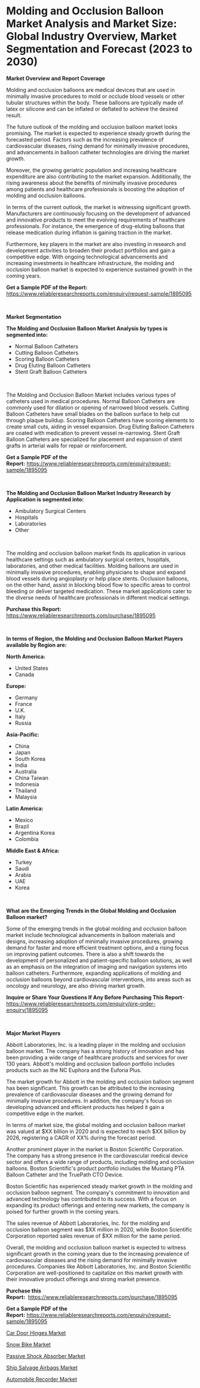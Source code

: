 <p><h1>Molding and Occlusion Balloon Market Analysis and Market Size: Global Industry Overview, Market Segmentation and Forecast (2023 to 2030)</h1></p><p><strong>Market Overview and Report Coverage</strong></p>
<p><p>Molding and occlusion balloons are medical devices that are used in minimally invasive procedures to mold or occlude blood vessels or other tubular structures within the body. These balloons are typically made of latex or silicone and can be inflated or deflated to achieve the desired result.</p><p>The future outlook of the molding and occlusion balloon market looks promising. The market is expected to experience steady growth during the forecasted period. Factors such as the increasing prevalence of cardiovascular diseases, rising demand for minimally invasive procedures, and advancements in balloon catheter technologies are driving the market growth.</p><p>Moreover, the growing geriatric population and increasing healthcare expenditure are also contributing to the market expansion. Additionally, the rising awareness about the benefits of minimally invasive procedures among patients and healthcare professionals is boosting the adoption of molding and occlusion balloons.</p><p>In terms of the current outlook, the market is witnessing significant growth. Manufacturers are continuously focusing on the development of advanced and innovative products to meet the evolving requirements of healthcare professionals. For instance, the emergence of drug-eluting balloons that release medication during inflation is gaining traction in the market.</p><p>Furthermore, key players in the market are also investing in research and development activities to broaden their product portfolios and gain a competitive edge. With ongoing technological advancements and increasing investments in healthcare infrastructure, the molding and occlusion balloon market is expected to experience sustained growth in the coming years.</p></p>
<p><strong>Get a Sample PDF of the Report:</strong> <a href="https://www.reliableresearchreports.com/enquiry/request-sample/1895095">https://www.reliableresearchreports.com/enquiry/request-sample/1895095</a></p>
<p>&nbsp;</p>
<p><strong>Market Segmentation</strong></p>
<p><strong>The Molding and Occlusion Balloon Market Analysis by types is segmented into:</strong></p>
<p><ul><li>Normal Balloon Catheters</li><li>Cutting Balloon Catheters</li><li>Scoring Balloon Catheters</li><li>Drug Eluting Balloon Catheters</li><li>Stent Graft Balloon Catheters</li></ul></p>
<p>&nbsp;</p>
<p><p>The Molding and Occlusion Balloon Market includes various types of catheters used in medical procedures. Normal Balloon Catheters are commonly used for dilation or opening of narrowed blood vessels. Cutting Balloon Catheters have small blades on the balloon surface to help cut through plaque buildup. Scoring Balloon Catheters have scoring elements to create small cuts, aiding in vessel expansion. Drug Eluting Balloon Catheters are coated with medication to prevent vessel re-narrowing. Stent Graft Balloon Catheters are specialized for placement and expansion of stent grafts in arterial walls for repair or reinforcement.</p></p>
<p><strong>Get a Sample PDF of the Report:</strong>&nbsp;<a href="https://www.reliableresearchreports.com/enquiry/request-sample/1895095">https://www.reliableresearchreports.com/enquiry/request-sample/1895095</a></p>
<p>&nbsp;</p>
<p><strong>The Molding and Occlusion Balloon Market Industry Research by Application is segmented into:</strong></p>
<p><ul><li>Ambulatory Surgical Centers</li><li>Hospitals</li><li>Laboratories</li><li>Other</li></ul></p>
<p>&nbsp;</p>
<p><p>The molding and occlusion balloon market finds its application in various healthcare settings such as ambulatory surgical centers, hospitals, laboratories, and other medical facilities. Molding balloons are used in minimally invasive procedures, enabling physicians to shape and expand blood vessels during angioplasty or help place stents. Occlusion balloons, on the other hand, assist in blocking blood flow to specific areas to control bleeding or deliver targeted medication. These market applications cater to the diverse needs of healthcare professionals in different medical settings.</p></p>
<p><strong>Purchase this Report:</strong>&nbsp; <a href="https://www.reliableresearchreports.com/purchase/1895095">https://www.reliableresearchreports.com/purchase/1895095</a></p>
<p>&nbsp;</p>
<p><strong>In terms of Region, the Molding and Occlusion Balloon Market Players available by Region are:</strong></p>
<p>
    <p> <strong> North America: </strong>
        <ul>
            <li>United States</li>
            <li>Canada</li>
        </ul>
        </p> 
    <p> <strong> Europe: </strong>
        <ul>
            <li>Germany</li>
            <li>France</li>
            <li>U.K.</li>
            <li>Italy</li>
            <li>Russia</li>
        </ul>
        </p> 
    <p> <strong> Asia-Pacific: </strong>
        <ul>
            <li>China</li>
            <li>Japan</li>
            <li>South Korea</li>
            <li>India</li>
            <li>Australia</li>
            <li>China Taiwan</li>
            <li>Indonesia</li>
            <li>Thailand</li>
            <li>Malaysia</li>
        </ul>
        </p> 
    <p> <strong> Latin America: </strong>
        <ul>
            <li>Mexico</li>
            <li>Brazil</li>
            <li>Argentina Korea</li>
            <li>Colombia</li>
        </ul>
        </p> 
    <p> <strong> Middle East & Africa: </strong>
        <ul>
            <li>Turkey</li>
            <li>Saudi</li>
            <li>Arabia</li>
            <li>UAE</li>
            <li>Korea</li>
        </ul>
    </p>
    </p>
<p>&nbsp;</p>
<p><strong>What are the Emerging Trends in the Global Molding and Occlusion Balloon market?</strong></p>
<p><p>Some of the emerging trends in the global molding and occlusion balloon market include technological advancements in balloon materials and designs, increasing adoption of minimally invasive procedures, growing demand for faster and more efficient treatment options, and a rising focus on improving patient outcomes. There is also a shift towards the development of personalized and patient-specific balloon solutions, as well as an emphasis on the integration of imaging and navigation systems into balloon catheters. Furthermore, expanding applications of molding and occlusion balloons beyond cardiovascular interventions, into areas such as oncology and neurology, are also driving market growth.</p></p>
<p><strong>Inquire or Share Your Questions If Any Before Purchasing This Report</strong>- <a href="https://www.reliableresearchreports.com/enquiry/pre-order-enquiry/1895095">https://www.reliableresearchreports.com/enquiry/pre-order-enquiry/1895095</a></p>
<p>&nbsp;</p>
<p><strong>Major Market Players</strong></p>
<p><p>Abbott Laboratories, Inc. is a leading player in the molding and occlusion balloon market. The company has a strong history of innovation and has been providing a wide range of healthcare products and services for over 130 years. Abbott's molding and occlusion balloon portfolio includes products such as the NC Euphora and the Euforia Plus.</p><p>The market growth for Abbott in the molding and occlusion balloon segment has been significant. This growth can be attributed to the increasing prevalence of cardiovascular diseases and the growing demand for minimally invasive procedures. In addition, the company's focus on developing advanced and efficient products has helped it gain a competitive edge in the market.</p><p>In terms of market size, the global molding and occlusion balloon market was valued at $XX billion in 2020 and is expected to reach $XX billion by 2026, registering a CAGR of XX% during the forecast period.</p><p>Another prominent player in the market is Boston Scientific Corporation. The company has a strong presence in the cardiovascular medical device sector and offers a wide range of products, including molding and occlusion balloons. Boston Scientific's product portfolio includes the Mustang PTA Balloon Catheter and the TruePath CTO Device.</p><p>Boston Scientific has experienced steady market growth in the molding and occlusion balloon segment. The company's commitment to innovation and advanced technology has contributed to its success. With a focus on expanding its product offerings and entering new markets, the company is poised for further growth in the coming years.</p><p>The sales revenue of Abbott Laboratories, Inc. for the molding and occlusion balloon segment was $XX million in 2020, while Boston Scientific Corporation reported sales revenue of $XX million for the same period.</p><p>Overall, the molding and occlusion balloon market is expected to witness significant growth in the coming years due to the increasing prevalence of cardiovascular diseases and the rising demand for minimally invasive procedures. Companies like Abbott Laboratories, Inc. and Boston Scientific Corporation are well-positioned to capitalize on this market growth with their innovative product offerings and strong market presence.</p></p>
<p><strong>Purchase this Report:</strong>&nbsp;&nbsp;<a href="https://www.reliableresearchreports.com/purchase/1895095">https://www.reliableresearchreports.com/purchase/1895095</a></p>
<p></p>
<p><strong>Get a Sample PDF of the Report:</strong>&nbsp;<a href="https://www.reliableresearchreports.com/enquiry/request-sample/1895095">https://www.reliableresearchreports.com/enquiry/request-sample/1895095</a></p>
<p><p><a href="https://medium.com/@cruzdamore75/car-door-hinges-market-size-cagr-trends-2024-2030-10fe4bf6c290">Car Door Hinges Market</a></p><p><a href="https://medium.com/@germanwolff65/snow-bike-market-size-market-outlook-and-market-forecast-2023-to-2030-6fc727abf46e">Snow Bike Market</a></p><p><a href="https://medium.com/@alethaebert2013/passive-shock-absorber-market-the-key-to-successful-business-strategy-forecast-till-2030-1edaa5e7bb69">Passive Shock Absorber Market</a></p><p><a href="https://medium.com/@karleeprice82/ship-salvage-airbags-market-insights-into-market-cagr-market-trends-and-growth-strategies-b33ca52d60da">Ship Salvage Airbags Market</a></p><p><a href="https://medium.com/@verlielesch1927/automobile-recorder-nbsp-market-focuses-on-market-share-size-and-projected-forecast-till-2030-ec1a6eeef91d">Automobile Recorder Market</a></p></p>